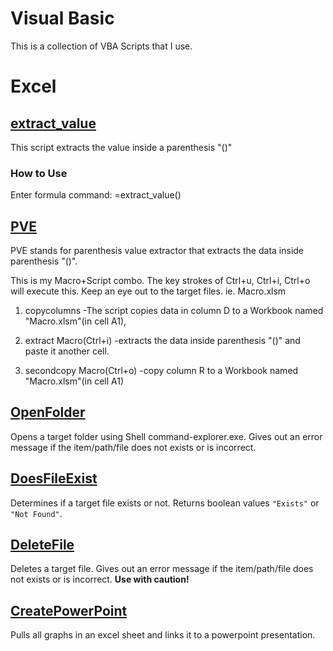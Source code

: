 # Visual Basic
This is a collection of VBA Scripts that I use.


# Excel
## [extract_value](Excel/extract_value.bas)
This script extracts the value inside a parenthesis "()"

### How to Use
Enter formula command:
=extract_value()

## [PVE](Excel/PVE.bas)
PVE stands for parenthesis value extractor that extracts the data inside parenthesis "()".

This is my Macro+Script combo. The key strokes of Ctrl+u, Ctrl+i, Ctrl+o will execute this.
Keep an eye out to the target files. ie. Macro.xlsm

1. copycolumns
-The script copies data in column D to a Workbook named "Macro.xlsm"(in cell A1),

2. extract Macro(Ctrl+i)
-extracts the data inside parenthesis "()" and paste it another cell.

3. secondcopy Macro(Ctrl+o)
-copy column R to a Workbook named "Macro.xlsm"(in cell A1)

## [OpenFolder](Excel/OpenFolder.bas)
Opens a target folder using Shell command-explorer.exe. Gives out an error message if the item/path/file does not exists or is incorrect.

## [DoesFileExist](Excel/DoesFileExist.bas)
Determines if a target file exists or not. Returns boolean values `"Exists"` or `"Not Found"`.

## [DeleteFile](Excel/DeleteFile.bas)
Deletes a target file. Gives out an error message if the item/path/file does not exists or is incorrect. **Use with caution!**

## [CreatePowerPoint](Excel/CreatePowerPoint.bas)
Pulls all graphs in an excel sheet and links it to a powerpoint presentation.
